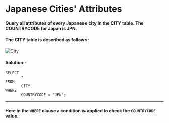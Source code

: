 # Japanese Cities' Attributes

#### Query all attributes of every Japanese city in the CITY table. The COUNTRYCODE for Japan is JPN.

#### The CITY table is described as follows:

![City](https://github.com/user-attachments/assets/a7a4209d-dc4e-4188-8155-9573fd17d7af)

#### Solution:-
```
SELECT
       *
FROM
       CITY
WHERE
       COUNTRYCODE = "JPN";
```
---
#### Here in the ```WHERE``` clause a condition is applied to check the ```COUNTRYCODE``` value.
